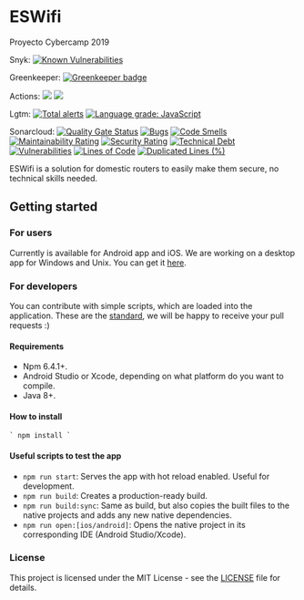 # ESWifi

Proyecto Cybercamp 2019

Snyk: [![Known Vulnerabilities](https://snyk.io/test/github/MEFS2019/ESWifi/badge.svg?targetFile=android/app/build.gradle)](https://snyk.io/test/github/MEFS2019/ESWifi?targetFile=android/app/build.gradle)

Greenkeeper: [![Greenkeeper badge](https://badges.greenkeeper.io/MEFS2019/ESWifi.svg)](https://greenkeeper.io/)

Actions:
![](https://github.com/MEFS2019/ESWifi/workflows/Android%20CI/badge.svg)
![](https://github.com/MEFS2019/ESWifi/workflows/APK%20lint%20analysis/badge.svg)

Lgtm: [![Total alerts](https://img.shields.io/lgtm/alerts/g/MEFS2019/ESWifi.svg?logo=lgtm&logoWidth=18)](https://lgtm.com/projects/g/MEFS2019/ESWifi/alerts/)
[![Language grade: JavaScript](https://img.shields.io/lgtm/grade/javascript/g/MEFS2019/ESWifi.svg?logo=lgtm&logoWidth=18)](https://lgtm.com/projects/g/MEFS2019/ESWifi/context:javascript)

Sonarcloud: [![Quality Gate Status](https://sonarcloud.io/api/project_badges/measure?project=MEFS2019_ESWifi&metric=alert_status)](https://sonarcloud.io/dashboard?id=MEFS2019_ESWifi)
[![Bugs](https://sonarcloud.io/api/project_badges/measure?project=MEFS2019_ESWifi&metric=bugs)](https://sonarcloud.io/dashboard?id=MEFS2019_ESWifi)
[![Code Smells](https://sonarcloud.io/api/project_badges/measure?project=MEFS2019_ESWifi&metric=code_smells)](https://sonarcloud.io/dashboard?id=MEFS2019_ESWifi)
[![Maintainability Rating](https://sonarcloud.io/api/project_badges/measure?project=MEFS2019_ESWifi&metric=sqale_rating)](https://sonarcloud.io/dashboard?id=MEFS2019_ESWifi)
[![Security Rating](https://sonarcloud.io/api/project_badges/measure?project=MEFS2019_ESWifi&metric=security_rating)](https://sonarcloud.io/dashboard?id=MEFS2019_ESWifi)
[![Technical Debt](https://sonarcloud.io/api/project_badges/measure?project=MEFS2019_ESWifi&metric=sqale_index)](https://sonarcloud.io/dashboard?id=MEFS2019_ESWifi)
[![Vulnerabilities](https://sonarcloud.io/api/project_badges/measure?project=MEFS2019_ESWifi&metric=vulnerabilities)](https://sonarcloud.io/dashboard?id=MEFS2019_ESWifi)
[![Lines of Code](https://sonarcloud.io/api/project_badges/measure?project=MEFS2019_ESWifi&metric=ncloc)](https://sonarcloud.io/dashboard?id=MEFS2019_ESWifi)
[![Duplicated Lines (%)](https://sonarcloud.io/api/project_badges/measure?project=MEFS2019_ESWifi&metric=duplicated_lines_density)](https://sonarcloud.io/dashboard?id=MEFS2019_ESWifi)


ESWifi is a solution for domestic routers to easily make them secure, no technical skills needed.

## Getting started

### For users

Currently is available for Android app and iOS. We are working on a desktop app for Windows and Unix. You can get it [here](https://github.com/MEFS2019/ESWifi/packages).

### For developers

You can contribute with simple scripts, which are loaded into the application. These are the [standard](https://github.com/MEFS2019/ESWifi/wiki/3.-Add-new-firmware), we will be happy to receive your pull requests :)

#### Requirements

- Npm 6.4.1+.
- Android Studio or Xcode, depending on what platform do you want to compile.
- Java 8+.

#### How to install

	` npm install `

#### Useful scripts to test the app

- `npm run start`: Serves the app with hot reload enabled. Useful for development.
- `npm run build`: Creates a production-ready build.
- `npm run build:sync`: Same as build, but also copies the built files to the native projects and adds any new native dependencies.
- `npm run open:[ios/android]`: Opens the native project in its corresponding IDE (Android Studio/Xcode).

### License

This project is licensed under the MIT License - see the [LICENSE](LICENSE) file for details.
